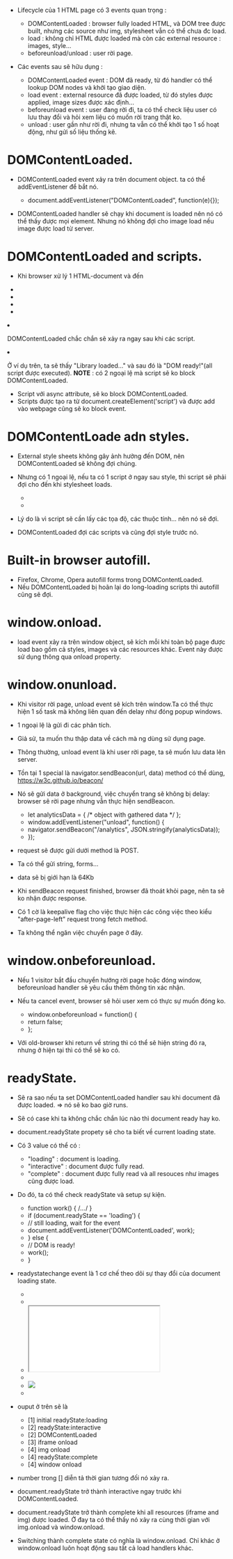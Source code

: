 - Lifecycle của 1 HTML page có 3 events quan trọng :

    + DOMContentLoaded : browser fully loaded HTML, và DOM tree được built, nhưng các source như img, stylesheet vẫn có thể chưa đc load.
    + load : không chỉ HTML được loaded mà còn các external resource : images, style...
    + beforeunload/unload : user rời page.

- Các events sau sẽ hữu dụng :

    + DOMContentLoaded event : DOM đã ready, từ đó handler có thể lookup DOM nodes và khởi tạo giao diện.
    + load event : external resource đã được loaded, từ đó styles được applied, image sizes được xác định...
    + beforeunload event : user đang rời đi, ta có thể check liệu user có lưu thay đổi và hỏi xem liệu có muốn rời trang thật ko.
    + unload : user gần như rời đi, nhưng ta vẫn có thể khởi tạo 1 số hoạt động, như gửi số liệu thống kê.


# DOMContentLoaded.
- DOMContentLoaded event xảy ra trên document object. ta có thể addEventListener để bắt nó.

    + document.addEventListener("DOMContentLoaded", function(e){});

- DOMContentLoaded handler sẽ chạy khi document is loaded nên nó có thể thấy được mọi element. Nhưng nó không đợi cho image load nếu image được load từ server.

# DOMContentLoaded and scripts.
- Khi browser xử lý 1 HTML-document và đến <script> tag, sẽ cần execute trước khi tiếp tục building DOM, Đây là biện pháp bảo vệ, 

    + <script>
    +   document.addEventListener("DOMContentLoaded", () => {
    +     alert("DOM ready!");
    +   });
    + </script>
    + 
    + <script src="https://cdnjs.cloudflare.com/ajax/libs/lodash.js/4.3.0/lodash.js"></script>
    + 
    + <script>
    +   alert("Library loaded, inline script executed");
    + </script>

- DOMContentLoaded chắc chắn sẽ xảy ra ngay sau khi các script.
- Ở ví dụ trên, ta sẽ thấy "Library loaded..." và sau đó là "DOM ready!"(all script được executed).
__NOTE__ : có 2 ngoại lệ mà script sẽ ko block DOMContentLoaded.

    + Script với async attribute, sẽ ko block DOMContentLoaded.
    + Scripts được tạo ra từ document.createElement('script') và được add vào webpage cũng sẽ ko block event.


# DOMContentLoade adn styles.
- External style sheets không gây ảnh hưởng đến DOM, nên DOMContentLoaded sẽ không đợi chúng.
- Nhưng có 1 ngoại lệ, nếu ta có 1 script ở ngay sau style, thì script sẽ phải đợi cho đến khi stylesheet loads.

    + <link type="text/css" rel="stylesheet" href="style.css">
    + <script>
    +   // the script doesn't not execute until the stylesheet is loaded
    +   alert(getComputedStyle(document.body).marginTop);
    + </script>

- Lý do là vì script sẽ cần lấy các tọa độ, các thuộc tính... nên nó sẽ đợi.
- DOMContentLoaded đợi các scripts và cũng đợi style trước nó.

# Built-in browser autofill.
- Firefox, Chrome, Opera autofill forms trong DOMContentLoaded.
- Nếu DOMContentLoaded bị hoãn lại do long-loading scripts thì autofill cũng sẽ đợi.


# window.onload.
- load event xảy ra trên window object, sẽ kích mỗi khi toàn bộ page được load bao gồm cả styles, images và các resources khác. Event này được sử dụng thông qua onload property.


# window.onunload.
- Khi visitor rời page, unload event sẽ kích trên window.Ta có thể thực hiện 1 số task mà không liên quan đến delay như đóng popup windows.
- 1 ngoại lệ là gửi đi các phân tích.
- Giả sử, ta muốn thu thập data về cách mà ng dùng sử dụng page. 
- Thông thường, unload event là khi user rời page, ta sẽ muốn lưu data lên server.
- Tồn tại 1 special là navigator.sendBeacon(url, data) method có thể dùng, https://w3c.github.io/beacon/
- Nó sẽ gửi data ở background, việc chuyển trang sẽ không bị delay: browser sẽ rời page nhưng vẫn thực hiện sendBeacon.

    + let analyticsData = { /* object with gathered data */ };
    + window.addEventListener("unload", function() {
    +   navigator.sendBeacon("/analytics", JSON.stringify(analyticsData));
    + });

- request sẽ được gửi dưới method là POST.
- Ta có thể gửi string, forms...
- data sẽ bị giới hạn là 64Kb

- Khi sendBeacon request finished, browser đã thoát khỏi page, nên ta sẽ ko nhận được response.
- Có 1 cờ là keepalive flag cho việc thực hiện các công việc theo kiểu "after-page-left" request trong fetch method.
- Ta không thể ngăn việc chuyển page ở đây.

# window.onbeforeunload.
- Nếu 1 visitor bắt đầu chuyển hướng rời page hoặc đóng window, beforeunload handler sẽ yêu cầu thêm thông tin xác nhận.
- Nếu ta cancel event, browser sẽ hỏi user xem có thực sự muốn đóng ko.

    + window.onbeforeunload = function() {
    +   return false;
    + };

- Với old-browser khi return về string thì có thể sẽ hiện string đó ra, nhưng ở hiện tại thì có thể sẽ ko có.


# readyState.
- Sẽ ra sao nếu ta set DOMContentLoaded handler sau khi document đã được loaded. => nó sẽ ko bao giờ runs.
- Sẽ có case khi ta không chắc chắn lúc nào thì document ready hay ko.
- document.readyState propety sẽ cho ta biết về current loading state.
- Có 3 value có thể có :

    + "loading" : document is loading.
    + "interactive" : document được fully read.
    + "complete" : document được fully read và all resouces như images cũng được load.

- Do đó, ta có thể check readyState và setup sự kiện.

    + function work() { /*...*/ }
    + if (document.readyState == 'loading') {
    +   // still loading, wait for the event
    +   document.addEventListener('DOMContentLoaded', work);
    + } else {
    +   // DOM is ready!
    +   work();
    + }

- readystatechange event là 1 cơ chế theo dõi sự thay đổi của document loading state.

    + <script>
    +   log('initial readyState:' + document.readyState);
    + 
    +   document.addEventListener('readystatechange', () => log('readyState:' + document.readyState));
    +   document.addEventListener('DOMContentLoaded', () => log('DOMContentLoaded'));
    + 
    +   window.onload = () => log('window onload');
    + </script>
    + 
    + <iframe src="iframe.html" onload="log('iframe onload')"></iframe>
    + 
    + <img src="http://en.js.cx/clipart/train.gif" id="img">
    + <script>
    +   img.onload = () => log('img onload');
    + </script>

- ouput ở trên sẽ là 
    
    + [1] initial readyState:loading
    + [2] readyState:interactive
    + [2] DOMContentLoaded
    + [3] iframe onload
    + [4] img onload
    + [4] readyState:complete
    + [4] window onload

- number trong [] diễn tả thời gian tương đối nó xảy ra.
- document.readyState trở thành interactive ngay trước khi DOMContentLoaded.
- document.readyState trở thành complete khi all resources (iframe and img) được loaded. Ở đay ta có thể thấy nó xảy ra cùng thời gian với img.onload và window.onload.
- Switching thành complete state có nghĩa là window.onload. Chỉ khác ở window.onload luôn hoạt động sau tất cả load handlers khác.